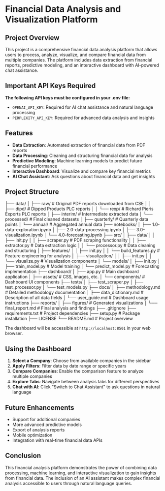 # Financial Data Analysis and Visualization Platform

## Project Overview

This project is a comprehensive financial data analysis platform that allows users to process, analyze, visualize, and compare financial data from multiple companies. The platform includes data extraction from financial reports, predictive modeling, and an interactive dashboard with AI-powered chat assistance.

## Important API Keys Required

**The following API keys must be configured in your .env file:**
- `OPENAI_API_KEY`: Required for AI chat assistance and natural language processing
- `PERPLEXITY_API_KEY`: Required for advanced data analysis and insights

## Features

- **Data Extraction**: Automated extraction of financial data from PDF reports
- **Data Processing**: Cleaning and structuring financial data for analysis
- **Predictive Modeling**: Machine learning models to predict future financial performance
- **Interactive Dashboard**: Visualize and compare key financial metrics
- **AI Chat Assistant**: Ask questions about financial data and get insights

## Project Structure
├── data/
│ ├── raw/ # Original PDF reports downloaded from CSE
│ │ ├── dipd/ # Dipped Products PLC reports
│ │ └── rexp/ # Richard Pieris Exports PLC reports
│ ├── interim/ # Intermediate extracted data
│ └── processed/ # Final cleaned datasets
│ ├── quarterly/ # Quarterly data points
│ └── annual/ # Aggregated annual data
├── notebooks/
│ ├── 1.0-data-exploration.ipynb
│ ├── 2.0-data-processing.ipynb
│ ├── 3.0-visualization.ipynb
│ └── 4.0-forecasting.ipynb
├── src/
│ ├── data/
│ │ ├── init.py
│ │ ├── scraper.py # PDF scraping functionality
│ │ ├── extractor.py # Data extraction logic
│ │ └── processor.py # Data cleaning and structuring
│ ├── features/
│ │ ├── init.py
│ │ └── build_features.py # Feature engineering for analysis
│ ├── visualization/
│ │ ├── init.py
│ │ └── visualize.py # Visualization components
│ └── models/
│ ├── init.py
│ ├── train_model.py # Model training
│ └── predict_model.py # Forecasting implementation
├── dashboard/
│ ├── app.py # Main dashboard application
│ ├── assets/ # CSS, images, etc.
│ └── components/ # Dashboard UI components
├── tests/
│ ├── test_scraper.py
│ ├── test_processor.py
│ └── test_models.py
├── docs/
│ ├── methodology.md # Detailed methodology documentation
│ ├── data_dictionary.md # Description of all data fields
│ └── user_guide.md # Dashboard usage instructions
├── reports/
│ ├── figures/ # Generated visualizations
│ └── final_report.md # Final analysis and findings
├── .gitignore
├── requirements.txt # Project dependencies
├── setup.py # Package installation
├── LICENSE
└── README.md # Project overview

The dashboard will be accessible at `http://localhost:8501` in your web browser.

## Using the Dashboard

1. **Select a Company**: Choose from available companies in the sidebar
2. **Apply Filters**: Filter data by date range or specific years
3. **Compare Companies**: Enable the comparison feature to analyze multiple companies
4. **Explore Tabs**: Navigate between analysis tabs for different perspectives
5. **Chat with AI**: Click "Switch to Chat Assistant" to ask questions in natural language

## Future Enhancements

- Support for additional companies
- More advanced predictive models
- Export of analysis reports
- Mobile optimization
- Integration with real-time financial data APIs

## Conclusion

This financial analysis platform demonstrates the power of combining data processing, machine learning, and interactive visualization to gain insights from financial data. The inclusion of an AI assistant makes complex financial analysis accessible to users through natural language queries.